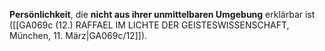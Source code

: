 
**Persönlichkeit**, die **nicht aus ihrer unmittelbaren Umgebung** erklärbar ist ([[GA069c (12.) RAFFAEL IM LICHTE DER GEISTESWISSENSCHAFT, München, 11. März|GA069c/12]]).
